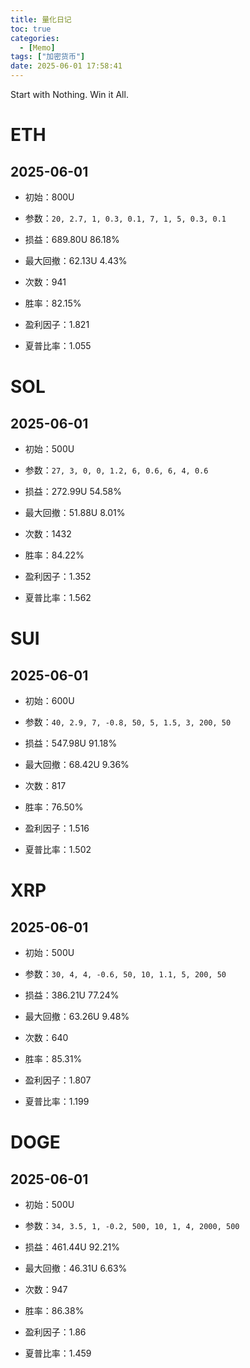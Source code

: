 ```yaml
---
title: 量化日记
toc: true
categories:
  - [Memo]
tags: ["加密货币"]
date: 2025-06-01 17:58:41
---
```


Start with Nothing. Win it All.

<!-- more -->

# ETH

## 2025-06-01

- 初始：800U
- 参数：`20, 2.7, 1, 0.3, 0.1, 7, 1, 5, 0.3, 0.1`

- 损益：689.80U 86.18%
- 最大回撤：62.13U 4.43%
- 次数：941
- 胜率：82.15%
- 盈利因子：1.821
- 夏普比率：1.055

# SOL

## 2025-06-01

- 初始：500U
- 参数：`27, 3, 0, 0, 1.2, 6, 0.6, 6, 4, 0.6`

- 损益：272.99U 54.58%
- 最大回撤：51.88U 8.01%
- 次数：1432
- 胜率：84.22%
- 盈利因子：1.352
- 夏普比率：1.562

# SUI

## 2025-06-01

- 初始：600U
- 参数：`40, 2.9, 7, -0.8, 50, 5, 1.5, 3, 200, 50`

- 损益：547.98U 91.18%
- 最大回撤：68.42U 9.36%
- 次数：817
- 胜率：76.50%
- 盈利因子：1.516
- 夏普比率：1.502

# XRP

## 2025-06-01

- 初始：500U
- 参数：`30, 4, 4, -0.6, 50, 10, 1.1, 5, 200, 50`

- 损益：386.21U 77.24%
- 最大回撤：63.26U 9.48%
- 次数：640
- 胜率：85.31%
- 盈利因子：1.807
- 夏普比率：1.199

# DOGE

## 2025-06-01

- 初始：500U
- 参数：`34, 3.5, 1, -0.2, 500, 10, 1, 4, 2000, 500`

- 损益：461.44U 92.21%
- 最大回撤：46.31U 6.63%
- 次数：947
- 胜率：86.38%
- 盈利因子：1.86
- 夏普比率：1.459
